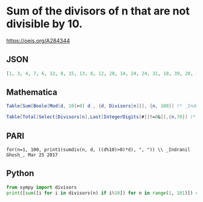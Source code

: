 # Sum of the divisors of n that are not divisible by 10\.
https://oeis.org/A284344
## JSON
```JSON
[1, 3, 4, 7, 6, 12, 8, 15, 13, 8, 12, 28, 14, 24, 24, 31, 18, 39, 20, 12, 32, 36, 24, 60, 31, 42, 40, 56, 30, 32, 32, 63, 48, 54, 48, 91, 38, 60, 56, 20, 42, 96, 44, 84, 78, 72, 48, 124, 57, 33, 72, 98, 54, 120, 72, 120, 80, 90, 60, 48, 62, 96, 104, 127, 84, 144]
```
## Mathematica
```Mathematica
Table[Sum[Boole[Mod[d, 10]>0] d , {d, Divisors[n]}], {n, 100}] (* _Indranil Ghosh_, Mar 25 2017 *)
```
```Mathematica
Table[Total[Select[Divisors[n],Last[IntegerDigits[#]]!=0&]],{n,70}] (* _Harvey P. Dale_, Jun 29 2022 *)
```
## PARI
```PARI
for(n=1, 100, print1(sumdiv(n, d, ((d%10)>0)*d), ", ")) \\ _Indranil Ghosh_, Mar 25 2017
```
## Python
```Python
from sympy import divisors
print([sum([i for i in divisors(n) if i%10]) for n in range(1, 101)]) # _Indranil Ghosh_, Mar 25 2017
```
